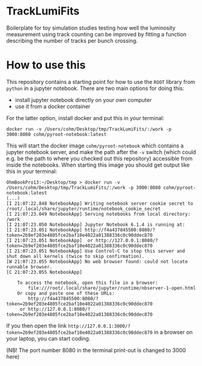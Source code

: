 # TrackLumiFits

Boilerplate for toy simulation studies testing how well the luminosity measurement using track counting can be improved by fitting a function describing the number of tracks per bunch crossing.

# How to use this
This repository contains a starting point for how to use the `ROOT` library from `python` in a jupyter notebook. There are two main options for doing this:
* install jupyter notebook directly on your own computer
* use it from a docker container

For the latter option, install docker and put this in your terminal:

```
docker run -v /Users/cohm/Desktop/tmp/TrackLumiFits/:/work -p 3000:8080 cohm/pyroot-notebook:latest
```

This will start the docker image `cohm/pyroot-notebook` which contains a jupyter notebook server, and make the path after the `-v` switch (which could e.g. be the path to where you checked out this repository) accessible from inside the notebooks. When starting this image you should get output like this in your terminal:

```
OhmBookPro13:~/Desktop/tmp > docker run -v /Users/cohm/Desktop/tmp/TrackLumiFits/:/work -p 3000:8080 cohm/pyroot-notebook:latest
(...)
[I 21:07:22.848 NotebookApp] Writing notebook server cookie secret to /root/.local/share/jupyter/runtime/notebook_cookie_secret
[I 21:07:23.049 NotebookApp] Serving notebooks from local directory: /work
[I 21:07:23.050 NotebookApp] Jupyter Notebook 6.1.4 is running at:
[I 21:07:23.051 NotebookApp] http://f4a437845500:8080/?token=2b9ef203e4805fce2baf10e4022a01388336c0c90ddec870
[I 21:07:23.051 NotebookApp]  or http://127.0.0.1:8080/?token=2b9ef203e4805fce2baf10e4022a01388336c0c90ddec870
[I 21:07:23.051 NotebookApp] Use Control-C to stop this server and shut down all kernels (twice to skip confirmation).
[W 21:07:23.055 NotebookApp] No web browser found: could not locate runnable browser.
[C 21:07:23.055 NotebookApp] 
    
    To access the notebook, open this file in a browser:
        file:///root/.local/share/jupyter/runtime/nbserver-1-open.html
    Or copy and paste one of these URLs:
        http://f4a437845500:8080/?token=2b9ef203e4805fce2baf10e4022a01388336c0c90ddec870
     or http://127.0.0.1:8080/?token=2b9ef203e4805fce2baf10e4022a01388336c0c90ddec870

```

If you then open the link `http://127.0.0.1:3000/?token=2b9ef203e4805fce2baf10e4022a01388336c0c90ddec870` in a browser on your laptop, you can start coding. 

(NB! The port number 8080 in the terminal print-out is changed to 3000 here)
